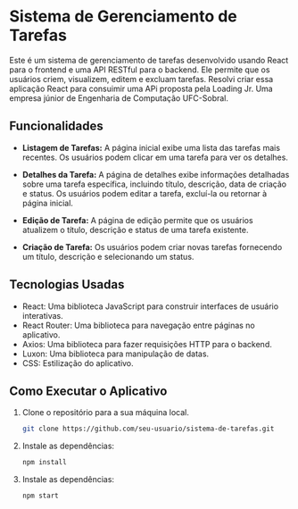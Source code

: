 # Sistema de Gerenciamento de Tarefas

Este é um sistema de gerenciamento de tarefas desenvolvido usando React para o frontend e uma API RESTful para o backend. Ele permite que os usuários criem, visualizem, editem e excluam tarefas.
Resolvi criar essa aplicação React para consuimir uma APi proposta pela Loading Jr. Uma empresa júnior de Engenharia de Computação UFC-Sobral. 

## Funcionalidades

- **Listagem de Tarefas:** A página inicial exibe uma lista das tarefas mais recentes. Os usuários podem clicar em uma tarefa para ver os detalhes.

- **Detalhes da Tarefa:** A página de detalhes exibe informações detalhadas sobre uma tarefa específica, incluindo título, descrição, data de criação e status. Os usuários podem editar a tarefa, excluí-la ou retornar à página inicial.

- **Edição de Tarefa:** A página de edição permite que os usuários atualizem o título, descrição e status de uma tarefa existente.

- **Criação de Tarefa:** Os usuários podem criar novas tarefas fornecendo um título, descrição e selecionando um status.

## Tecnologias Usadas

- React: Uma biblioteca JavaScript para construir interfaces de usuário interativas.
- React Router: Uma biblioteca para navegação entre páginas no aplicativo.
- Axios: Uma biblioteca para fazer requisições HTTP para o backend.
- Luxon: Uma biblioteca para manipulação de datas.
- CSS: Estilização do aplicativo.

## Como Executar o Aplicativo

1. Clone o repositório para a sua máquina local.
   ```bash
   git clone https://github.com/seu-usuario/sistema-de-tarefas.git
2. Instale as dependências:
    ```bash
   npm install
3. Instale as dependências:
    ```bash
   npm start
